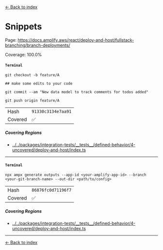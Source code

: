 [<- Back to index](../../../../../docs-pages.md)

#  Snippets

Page: https://docs.amplify.aws/react/deploy-and-host/fullstack-branching/branch-deployments/

Coverage: 100.0%

#### `Terminal`

~~~
git checkout -b feature/A

## make some edits to your code

git commit --am "New data model to track comments for todos added"

git push origin feature/A

~~~

| | |
| -- | -- |
| Hash | `91330c3134e7aa91` |
| Covered | ✅ |

##### Covering Regions

- [../../packages/integration-tests/\_\_tests\_\_/defined-behavior/4-uncovered/deploy-and-host/index.ts](../../../../../../../packages/integration-tests/__tests__/defined-behavior/4-uncovered/deploy-and-host/index.ts#L10)

---

#### `Terminal`

~~~
npx ampx generate outputs --app-id <your-amplify-app-id> --branch <your-git-branch-name> --out-dir <path/to/config>

~~~

| | |
| -- | -- |
| Hash | `86876fc0d71196f7` |
| Covered | ✅ |

##### Covering Regions

- [../../packages/integration-tests/\_\_tests\_\_/defined-behavior/4-uncovered/deploy-and-host/index.ts](../../../../../../../packages/integration-tests/__tests__/defined-behavior/4-uncovered/deploy-and-host/index.ts#L10)

---

[<- Back to index](../../../../../docs-pages.md)
